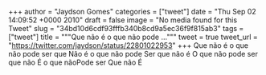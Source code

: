 
+++
author = "Jaydson Gomes"
categories = ["tweet"]
date = "Thu Sep 02 14:09:52 +0000 2010"
draft = false
image = "No media found for this Tweet"
slug = "34bd10d6cdf93fffb340b8cd9a5ec36f9f815ab3"
tags = ["tweet"]
title = """Que não é o que não pode ..."""
tweet = true
tweet_url = "https://twitter.com/jaydson/status/22801022953"
+++
Que não é o que não pode ser que Não é o que não pode Ser que não é O que não pode ser que não É o que nãoPode ser Que não É
